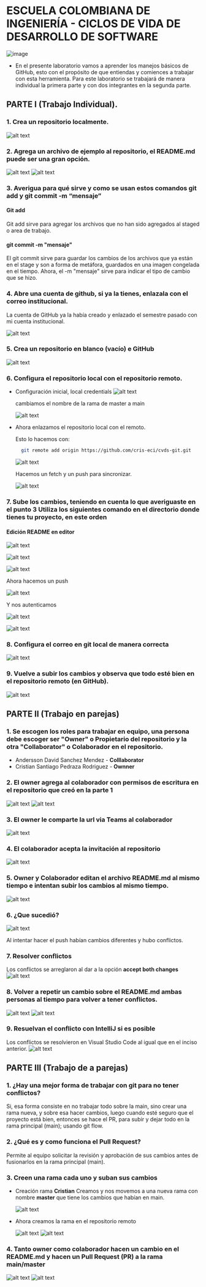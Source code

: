
# ESCUELA COLOMBIANA DE INGENIERÍA - CICLOS DE VIDA DE DESARROLLO DE SOFTWARE

 ![image](https://github.com/PDSW-ECI/labs/assets/118181543/7b7bba48-cbfb-4327-bec8-f72dc0d258e0)

- En el presente laboratorio vamos a aprender los manejos básicos de GitHub, esto con el propósito de que entiendas y comiences a trabajar con esta herramienta. Para este laboratorio se trabajará de manera individual la primera parte y con dos integrantes en la segunda parte.
  
## PARTE I (Trabajo Individual). 

### 1. Crea un repositorio localmente.
![alt text](resources/image.png)

### 2. Agrega un archivo de ejemplo al repositorio, el README.md puede ser una gran opción.

![alt text](resources/image-1.png)
![alt text](resources/image-2.png)

### 3. Averigua para qué sirve y como se usan estos comandos git add y git commit -m “mensaje”

#### Git add
Git add sirve para agregar los archivos que no han sido agregados al staged o area de trabajo.

#### git commit -m "mensaje"
El git commit sirve para guardar los cambios de los archivos que ya están en el stage y son a forma de metáfora, guardados en una imagen congelada en el tiempo. Ahora, el -m "mensaje" sirve para indicar el tipo de cambio que se hizo.

### 4. Abre una cuenta de github, si ya la tienes, enlazala con el correo institucional.
La cuenta de GitHub ya la había creado y enlazado el semestre pasado con mi cuenta institucional.

![alt text](resources/image-3.png)

### 5. Crea un repositorio en blanco (vacío) e GitHub
![alt text](resources/image-4.png)

### 6. Configura el repositorio local con el repositorio remoto.

* Configuración inicial, local credentials
    ![alt text](resources/image-5.png)

    cambiamos el nombre de la rama
    de master a main

    ![alt text](resources/image-6.png)
* Ahora enlazamos el repositorio local con el remoto. 

    Esto lo hacemos con: 
    ```bash
      git remote add origin https://github.com/cris-eci/cvds-git.git
    ```
    ![alt text](resources/image-8.png)

    Hacemos un fetch y un push para sincronizar. 

    ![alt text](resources/image-9.png)
### 7. Sube los cambios, teniendo en cuenta lo que averiguaste en el punto 3 Utiliza los siguientes comando en el directorio donde tienes tu proyecto, en este orden

#### Edición README en editor
 
![alt text](resources/image-14.png)

![alt text](resources/image-7.png)

![alt text](resources/image-10.png)

Ahora hacemos un push 

![alt text](resources/image-12.png)

Y nos autenticamos

![alt text](resources/image-11.png)

![alt text](resources/image-13.png)

### 8. Configura el correo en git local de manera correcta
![alt text](resources/image-21.png)

### 9. Vuelve a subir los cambios y observa que todo esté bien en el repositorio remoto (en GitHub).
![alt text](resources/image-20.png)

## PARTE II (Trabajo en parejas)

### 1.	Se escogen los roles para trabajar en equipo, una persona debe escoger ser "Owner" o Propietario del repositorio y la otra "Collaborator" o Colaborador en el repositorio.

* Andersson David Sanchez Mendez - <b>Colllaborator</b>
* Cristian Santiago Pedraza Rodriguez -  <b>Ownner</b>

### 2.	El owner agrega al colaborador con permisos de escritura en el repositorio que creó en la parte 1

![alt text](resources/image-24.png)
![alt text](resources/image-23.png)

### 3.	El owner le comparte la url via Teams al colaborador
![alt text](resources/image-25.png)

### 4.	El colaborador acepta la invitación al repositorio
![alt text](resources/image-26.png)


### 5. Owner y Colaborador editan el archivo README.md al mismo tiempo e intentan subir los cambios al mismo tiempo.
![alt text](resources/image-27.png)

### 6.  ¿Que sucedió?
![alt text](resources/image-28.png)

Al intentar hacer el push habían cambios diferentes y hubo conflictos. 
### 7. Resolver conflictos
Los conflictos se arreglaron al dar a la opción <b>accept both changes </b>
![alt text](resources/image-29.png)

### 8.	Volver a repetir un cambio sobre el README.md ambas personas al tiempo para volver a tener conflictos.
![alt text](resources/image-30.png)
![alt text](resources/image-31.png)

### 9.	Resuelvan el conflicto con IntelliJ si es posible

Los conflictos se resolvieron en Visual Studio Code al igual que en el inciso anterior. 
![alt text](resources/image-30.png)

## PARTE III (Trabajo de a parejas)
### 1.	¿Hay una mejor forma de trabajar con git para no tener conflictos?

Si, esa forma consiste en no trabajar todo sobre la main, sino crear una rama nueva, y sobre esa hacer cambios, 
luego cuando esté seguro que el proyecto está bien, entonces se hace el PR, 
para subir y dejar todo en la rama principal (main); usando git flow.


### 2.	¿Qué es y como funciona el **Pull Request**?
Permite al equipo solicitar la revisión y aprobación de sus cambios antes de fusionarlos en la rama principal (main).

### 3.	Creen una rama cada uno y suban sus cambios

  * Creación rama <b>Cristian</b>
  Creamos y nos movemos a una nueva rama con nombre <b>master</b> que tiene los cambios que habían en main. 

    ![alt text](image.png)

  * Ahora creamos la rama en el repositorio remoto

    ![alt text](image-1.png)
    ![alt text](image-2.png)
    
 ### 4. Tanto owner como colaborador hacen un cambio en el README.md y hacen un Pull Request (PR) a la rama main/master   
![alt text](image-4.png)
![alt text](image-3.png)


